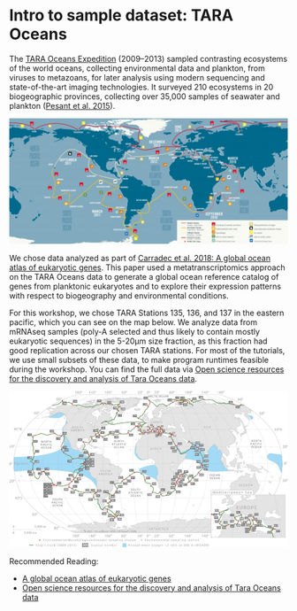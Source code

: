 # Intro to sample dataset: TARA Oceans

The [TARA Oceans Expedition](https://oceans.taraexpeditions.org/en/m/about-tara/les-expeditions/tara-oceans/) (2009–2013) sampled contrasting ecosystems of the world oceans, collecting environmental data and plankton, from viruses to metazoans, for later analysis using modern sequencing and state-of-the-art imaging technologies. It surveyed 210 ecosystems in 20 biogeographic provinces, collecting over 35,000 samples of seawater and plankton ([Pesant et al.
2015](https://www.nature.com/articles/sdata201523#f2)).


[![Tara Oceans Map](files/TARAOCEANS-CARTE-1024x462.jpg)](https://oceans.taraexpeditions.org/en/m/about-tara/les-expeditions/tara-oceans/)


We chose data analyzed as part of [Carradec et al. 2018: A global ocean atlas of eukaryotic genes](https://www.nature.com/articles/s41467-017-02342-1). This paper used a metatranscriptomics approach on the TARA Oceans data to generate a global ocean reference catalog of genes from planktonic eukaryotes and to explore their expression patterns with respect to biogeography and environmental conditions.


For this workshop, we chose TARA Stations 135, 136, and 137 in the eastern pacific, which you can see on the map below. We analyze data from mRNAseq samples (poly-A selected and thus likely to contain mostly eukaryotic sequences) in the 5-20µm size fraction, as this fraction had good replication across our chosen TARA stations. For most of the tutorials, we use small subsets of these data, to make program runtimes feasible during the workshop. You can find the
full data via [Open science resources for the discovery and analysis of Tara Oceans data](https://www.nature.com/articles/sdata201523#f2).


[![](files/tara-station-map.jpg)](https://www.nature.com/articles/sdata201523#f2)




Recommended Reading:

  * [A global ocean atlas of eukaryotic genes](https://www.nature.com/articles/s41467-017-02342-1)
  * [Open science resources for the discovery and analysis of Tara Oceans data](https://www.nature.com/articles/sdata201523#f2)

